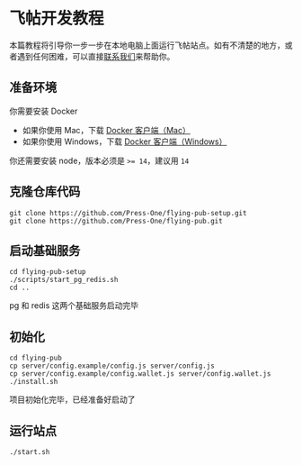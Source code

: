 # 飞帖开发教程

本篇教程将引导你一步一步在本地电脑上面运行飞帖站点。如有不清楚的地方，或者遇到任何困难，可以直接[联系我们](/flying-pub/联系我们)来帮助你。

## 准备环境

你需要安装 Docker

- 如果你使用 Mac，下载 [Docker 客户端（Mac）](https://docs.docker.com/docker-for-mac/install/)
- 如果你使用 Windows，下载 [Docker 客户端（Windows）](https://docs.docker.com/docker-for-windows/install/)

你还需要安装 node，版本必须是 `>= 14`，建议用 `14`

## 克隆仓库代码

```
git clone https://github.com/Press-One/flying-pub-setup.git
git clone https://github.com/Press-One/flying-pub.git
```

## 启动基础服务

```
cd flying-pub-setup
./scripts/start_pg_redis.sh
cd ..
```

pg 和 redis 这两个基础服务启动完毕

## 初始化

```
cd flying-pub
cp server/config.example/config.js server/config.js
cp server/config.example/config.wallet.js server/config.wallet.js
./install.sh
```

项目初始化完毕，已经准备好启动了

## 运行站点

```
./start.sh
```
